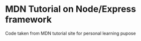 # MDN Tutorial on Node/Express framework


Code taken from MDN tutorial site for personal learning pupose



